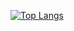 [![Top Langs](https://github-readme-stats-git-masterrstaa-rickstaa.vercel.app/api/top-langs/?username=98whiskers)](https://github.com/98whiskers/github-readme-stats)

